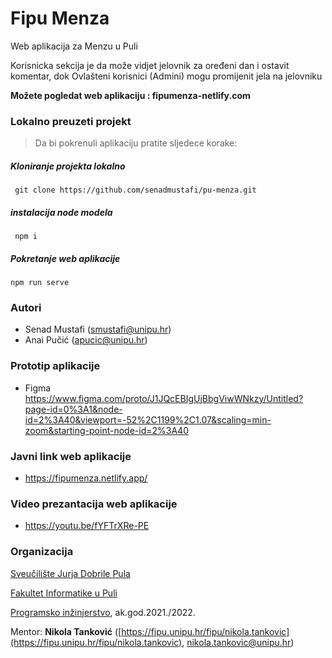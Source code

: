 # Fipu Menza

Web aplikacija za Menzu u Puli

Korisnicka sekcija je da može vidjet jelovnik za oređeni dan i ostavit komentar, dok Ovlašteni korisnici (Admini) mogu promijenit jela na jelovniku

**Možete pogledat web aplikaciju : fipumenza-netlify.com**

### Lokalno preuzeti projekt
> Da bi pokrenuli aplikaciju pratite sljedece korake:
##### Kloniranje projekta lokalno
```
 git clone https://github.com/senadmustafi/pu-menza.git
```
##### instalacija node modela
```
 npm i
```
##### Pokretanje web aplikacije
```
npm run serve
```
### Autori
- Senad Mustafi (smustafi@unipu.hr)
- Anai Pučić (apucic@unipu.hr)

### Prototip aplikacije 
- Figma https://www.figma.com/proto/J1JQcEBIgUjBbgViwWNkzy/Untitled?page-id=0%3A1&node-id=2%3A40&viewport=-52%2C1199%2C1.07&scaling=min-zoom&starting-point-node-id=2%3A40


### Javni link web aplikacije
- https://fipumenza.netlify.app/

### Video prezantacija web aplikacije
-  https://youtu.be/fYFTrXRe-PE

### **Organizacija**

[Sveučilište Jurja Dobrile Pula](https://www.unipu.hr/)

[Fakultet Informatike u Puli](https://fipu.unipu.hr/)

[Programsko inžinjerstvo](https://github.com/AndjelaMatin/pa-pa-car/blob/master/ntankovic.unipu.hr/pi), ak.god.2021./2022.

Mentor:  **Nikola Tanković**  ([https://fipu.unipu.hr/fipu/nikola.tankovic](https://fipu.unipu.hr/fipu/nikola.tankovic),  [nikola.tankovic@unipu.hr](mailto:nikola.tankovic@unipu.hr))

